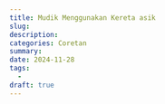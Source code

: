 ```yaml
---
title: Mudik Menggunakan Kereta asik
slug: 
description: 
categories: Coretan
summary: 
date: 2024-11-28
tags:
  -
draft: true
---
```

